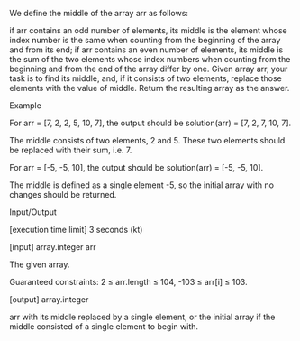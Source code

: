 We define the middle of the array arr as follows:

if arr contains an odd number of elements, its middle is the element whose index number is the same when counting from the beginning of the array and from its end;
if arr contains an even number of elements, its middle is the sum of the two elements whose index numbers when counting from the beginning and from the end of the array differ by one.
Given array arr, your task is to find its middle, and, if it consists of two elements, replace those elements with the value of middle. Return the resulting array as the answer.

Example

For arr = [7, 2, 2, 5, 10, 7], the output should be
solution(arr) = [7, 2, 7, 10, 7].

The middle consists of two elements, 2 and 5. These two elements should be replaced with their sum, i.e. 7.

For arr = [-5, -5, 10], the output should be
solution(arr) = [-5, -5, 10].

The middle is defined as a single element -5, so the initial array with no changes should be returned.

Input/Output

[execution time limit] 3 seconds (kt)

[input] array.integer arr

The given array.

Guaranteed constraints:
2 ≤ arr.length ≤ 104,
-103 ≤ arr[i] ≤ 103.

[output] array.integer

arr with its middle replaced by a single element, or the initial array if the middle consisted of a single element to begin with.